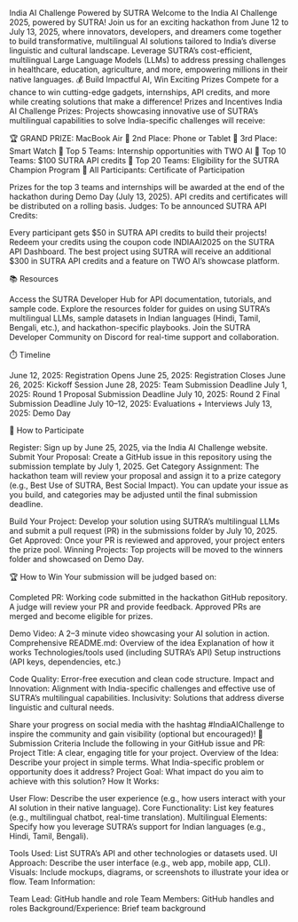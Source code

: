 India AI Challenge Powered by SUTRA
Welcome to the India AI Challenge 2025, powered by SUTRA!
Join us for an exciting hackathon from June 12 to July 13, 2025, where innovators, developers, and dreamers come together to build transformative, multilingual AI solutions tailored to India’s diverse linguistic and cultural landscape. Leverage SUTRA’s cost-efficient, multilingual Large Language Models (LLMs) to address pressing challenges in healthcare, education, agriculture, and more, empowering millions in their native languages.
💰 Build Impactful AI, Win Exciting Prizes
Compete for a chance to win cutting-edge gadgets, internships, API credits, and more while creating solutions that make a difference!
Prizes and Incentives
India AI Challenge Prizes:
Projects showcasing innovative use of SUTRA’s multilingual capabilities to solve India-specific challenges will receive:

🏆 GRAND PRIZE: MacBook Air
🥈 2nd Place: Phone or Tablet
🥉 3rd Place: Smart Watch
🏅 Top 5 Teams: Internship opportunities with TWO AI
🏅 Top 10 Teams: $100 SUTRA API credits
🏅 Top 20 Teams: Eligibility for the SUTRA Champion Program
🏅 All Participants: Certificate of Participation

Prizes for the top 3 teams and internships will be awarded at the end of the hackathon during Demo Day (July 13, 2025). API credits and certificates will be distributed on a rolling basis.
Judges: To be announced
SUTRA API Credits:

Every participant gets $50 in SUTRA API credits to build their projects!
Redeem your credits using the coupon code INDIAAI2025 on the SUTRA API Dashboard.
The best project using SUTRA will receive an additional $300 in SUTRA API credits and a feature on TWO AI’s showcase platform.

📚 Resources

Access the SUTRA Developer Hub for API documentation, tutorials, and sample code.
Explore the resources folder for guides on using SUTRA’s multilingual LLMs, sample datasets in Indian languages (Hindi, Tamil, Bengali, etc.), and hackathon-specific playbooks.
Join the SUTRA Developer Community on Discord for real-time support and collaboration.

⏱️ Timeline

June 12, 2025: Registration Opens
June 25, 2025: Registration Closes
June 26, 2025: Kickoff Session
June 28, 2025: Team Submission Deadline
July 1, 2025: Round 1 Proposal Submission Deadline
July 10, 2025: Round 2 Final Submission Deadline
July 10–12, 2025: Evaluations + Interviews
July 13, 2025: Demo Day

🚀 How to Participate

Register: Sign up by June 25, 2025, via the India AI Challenge website.
Submit Your Proposal: Create a GitHub issue in this repository using the submission template by July 1, 2025.
Get Category Assignment:
The hackathon team will review your proposal and assign it to a prize category (e.g., Best Use of SUTRA, Best Social Impact).
You can update your issue as you build, and categories may be adjusted until the final submission deadline.


Build Your Project: Develop your solution using SUTRA’s multilingual LLMs and submit a pull request (PR) in the submissions folder by July 10, 2025.
Get Approved: Once your PR is reviewed and approved, your project enters the prize pool.
Winning Projects: Top projects will be moved to the winners folder and showcased on Demo Day.

🏆 How to Win
Your submission will be judged based on:

Completed PR: Working code submitted in the hackathon GitHub repository.
A judge will review your PR and provide feedback.
Approved PRs are merged and become eligible for prizes.


Demo Video: A 2–3 minute video showcasing your AI solution in action.
Comprehensive README.md:
Overview of the idea
Explanation of how it works
Technologies/tools used (including SUTRA’s API)
Setup instructions (API keys, dependencies, etc.)


Code Quality: Error-free execution and clean code structure.
Impact and Innovation: Alignment with India-specific challenges and effective use of SUTRA’s multilingual capabilities.
Inclusivity: Solutions that address diverse linguistic and cultural needs.

Share your progress on social media with the hashtag #IndiaAIChallenge to inspire the community and gain visibility (optional but encouraged)!
📌 Submission Criteria
Include the following in your GitHub issue and PR:
Project Title: A clear, engaging title for your project.
Overview of the Idea: Describe your project in simple terms. What India-specific problem or opportunity does it address?
Project Goal: What impact do you aim to achieve with this solution?
How It Works:

User Flow: Describe the user experience (e.g., how users interact with your AI solution in their native language).
Core Functionality: List key features (e.g., multilingual chatbot, real-time translation).
Multilingual Elements: Specify how you leverage SUTRA’s support for Indian languages (e.g., Hindi, Tamil, Bengali).

Tools Used: List SUTRA’s API and other technologies or datasets used.
UI Approach: Describe the user interface (e.g., web app, mobile app, CLI).
Visuals: Include mockups, diagrams, or screenshots to illustrate your idea or flow.
Team Information:

Team Lead: GitHub handle and role
Team Members: GitHub handles and roles
Background/Experience: Brief team background
